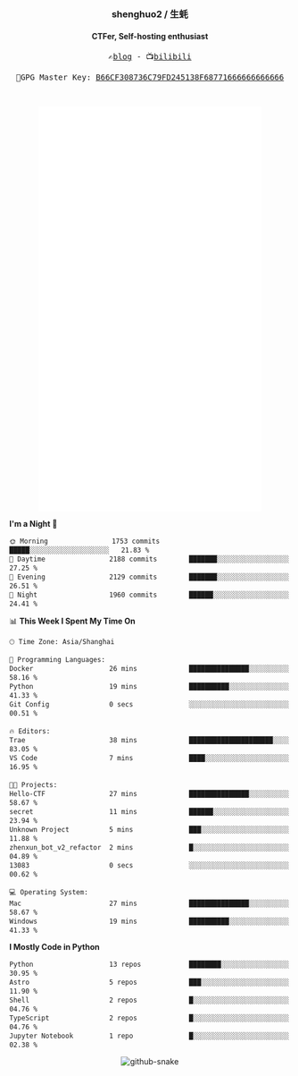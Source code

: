 <h3 align="center"> shenghuo2 / 生蚝 </h3>
<h4 align="center" >CTFer, Self-hosting enthusiast</h3>


<p align="center">
  <samp>
    ✍️<a href="https://blog.shenghuo2.top/">blog</a> -
    📺<a href="https://space.bilibili.com/85894935">bilibili</a>
  </samp>
</p>
<p align="center">
  <samp>
     🔐GPG Master Key: <a align="center" href="https://github.com/shenghuo2.gpg">B66CF308736C79FD245138F68771666666666666</a>
  </samp>
</p>
<br>
<p align="center">
  <a href="https://github.com/shenghuo2">
    <img width="400" align="top" src="https://github.com/shenghuo2/shenghuo2/blob/main/metrics.left.svg" />
  </a>
  <a href="https://github.com/shenghuo2">
    <img width="400" align="top" src="https://github.com/shenghuo2/shenghuo2/blob/main/metrics.right.svg" />
  </a>
</p>


<!--START_SECTION:waka-->
**I'm a Night 🦉** 

```text
🌞 Morning                1753 commits        █████░░░░░░░░░░░░░░░░░░░░   21.83 % 
🌆 Daytime                2188 commits        ███████░░░░░░░░░░░░░░░░░░   27.25 % 
🌃 Evening                2129 commits        ███████░░░░░░░░░░░░░░░░░░   26.51 % 
🌙 Night                  1960 commits        ██████░░░░░░░░░░░░░░░░░░░   24.41 % 
```


📊 **This Week I Spent My Time On** 

```text
🕑︎ Time Zone: Asia/Shanghai

💬 Programming Languages: 
Docker                   26 mins             ███████████████░░░░░░░░░░   58.16 % 
Python                   19 mins             ██████████░░░░░░░░░░░░░░░   41.33 % 
Git Config               0 secs              ░░░░░░░░░░░░░░░░░░░░░░░░░   00.51 % 

🔥 Editors: 
Trae                     38 mins             █████████████████████░░░░   83.05 % 
VS Code                  7 mins              ████░░░░░░░░░░░░░░░░░░░░░   16.95 % 

🐱‍💻 Projects: 
Hello-CTF                27 mins             ███████████████░░░░░░░░░░   58.67 % 
secret                   11 mins             ██████░░░░░░░░░░░░░░░░░░░   23.94 % 
Unknown Project          5 mins              ███░░░░░░░░░░░░░░░░░░░░░░   11.88 % 
zhenxun_bot_v2_refactor  2 mins              █░░░░░░░░░░░░░░░░░░░░░░░░   04.89 % 
13083                    0 secs              ░░░░░░░░░░░░░░░░░░░░░░░░░   00.62 % 

💻 Operating System: 
Mac                      27 mins             ███████████████░░░░░░░░░░   58.67 % 
Windows                  19 mins             ██████████░░░░░░░░░░░░░░░   41.33 % 
```

**I Mostly Code in Python** 

```text
Python                   13 repos            ████████░░░░░░░░░░░░░░░░░   30.95 % 
Astro                    5 repos             ███░░░░░░░░░░░░░░░░░░░░░░   11.90 % 
Shell                    2 repos             █░░░░░░░░░░░░░░░░░░░░░░░░   04.76 % 
TypeScript               2 repos             █░░░░░░░░░░░░░░░░░░░░░░░░   04.76 % 
Jupyter Notebook         1 repo              █░░░░░░░░░░░░░░░░░░░░░░░░   02.38 % 
```




<!--END_SECTION:waka-->


<div align="center">
  <picture>
    <source media="(prefers-color-scheme: dark)" srcset="https://gist.githubusercontent.com/shenghuo2/bfce20b14ab0484cef03bae6e60e0b3a/raw/github-snake-dark.svg" />
    <source media="(prefers-color-scheme: light)" srcset="https://gist.githubusercontent.com/shenghuo2/bfce20b14ab0484cef03bae6e60e0b3a/raw/github-snake.svg" />
    <img alt="github-snake" src="https://gist.githubusercontent.com/shenghuo2/bfce20b14ab0484cef03bae6e60e0b3a/raw/github-snake.svg" />
  </picture>
</div>

<!--
**shenghuo2/shenghuo2** is a ✨ _special_ ✨ repository because its `README.md` (this file) appears on your GitHub profile.

Here are some ideas to get you started:

- 🔭 I’m currently working on ...
- 🌱 I’m currently learning ...
- 👯 I’m looking to collaborate on ...
- 🤔 I’m looking for help with ...
- 💬 Ask me about ...
- 📫 How to reach me: ...
- 😄 Pronouns: ...
- ⚡ Fun fact: ...
-->
